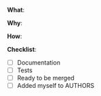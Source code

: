 <!--
Thanks for your interest in the project. We appreciate bugs filed and PRs submitted!

Please make sure that you are familiar with and follow the Code of Conduct for
this project (found in the CODE_OF_CONDUCT.md file).

Also, please make sure you're familiar with and follow the instructions in the
contributing guidelines (found in the CONTRIBUTING.md file).

Please fill out the information below to expedite the review and (hopefully)
merge of your pull request!
-->

<!-- What changes are being made? (What feature/bug is being fixed here?) -->
**What**:

<!-- Why are these changes necessary? -->
**Why**:

<!-- How were these changes implemented? -->
**How**:

<!-- Have you done all of these things?  -->
**Checklist**:
<!-- add "N/A" to the end of each line that's irrelevant to your changes -->
<!-- to check an item, place an "x" in the box like so: "- [x] Documentation" -->
- [ ] Documentation
- [ ] Tests
- [ ] Ready to be merged <!-- In your opinion, is this ready to be merged as soon as it's reviewed? -->
- [ ] Added myself to AUTHORS <!-- this is optional, see the contributing guidelines for instructions -->

<!-- Feel free to add additional comments -->